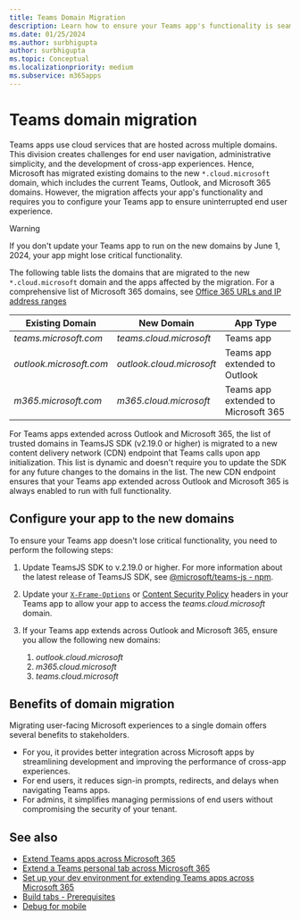 ```yaml
---
title: Teams Domain Migration
description: Learn how to ensure your Teams app's functionality is seamless through the Microsoft Teams domain migration.
ms.date: 01/25/2024
ms.author: surbhigupta
author: surbhigupta
ms.topic: Conceptual
ms.localizationpriority: medium
ms.subservice: m365apps
---
```


# Teams domain migration

Teams apps use cloud services that are hosted across multiple domains. This division creates challenges for end user navigation, administrative simplicity, and the development of cross-app experiences. Hence, Microsoft has migrated existing domains to the new `*.cloud.microsoft` domain, which includes the current Teams, Outlook, and Microsoft 365 domains. However, the migration affects your app's functionality and requires you to configure your Teams app to ensure uninterrupted end user experience.

> [!WARNING]
> If you don't update your Teams app to run on the new domains by June 1, 2024, your app might lose critical functionality.

The following table lists the domains that are migrated to the new `*.cloud.microsoft` domain and the apps affected by the migration. For a comprehensive list of Microsoft 365 domains, see [Office 365 URLs and IP address ranges](/microsoft-365/enterprise/urls-and-ip-address-ranges?view=o365-worldwide)

| **Existing Domain** | **New Domain** | **App Type** |
| ---- | ---- | ---- |
| *teams.microsoft.com* | *teams.cloud.microsoft* | Teams app |
| *outlook.microsoft.com* | *outlook.cloud.microsoft* | Teams app extended to Outlook |
| *m365.microsoft.com* | *m365.cloud.microsoft* | Teams app extended to Microsoft 365 |

For Teams apps extended across Outlook and Microsoft 365, the list of trusted domains in TeamsJS SDK (v2.19.0 or higher) is migrated to a new content delivery network (CDN) endpoint that Teams calls upon app initialization. This list is dynamic and doesn't require you to update the SDK for any future changes to the domains in the list. The new CDN endpoint ensures that your Teams app extended across Outlook and Microsoft 365 is always enabled to run with full functionality.

## Configure your app to the new domains

To ensure your Teams app doesn't lose critical functionality, you need to perform the following steps:

1. Update TeamsJS SDK to v.2.19.0 or higher. For more information about the latest release of TeamsJS SDK, see [@microsoft/teams-js - npm](https://www.npmjs.com/package/@microsoft/teams-js).

2. Update your [`X-Frame-Options`](https://developer.mozilla.org/en-US/docs/Web/HTTP/Headers/X-Frame-Options) or [Content Security Policy](https://developer.mozilla.org/en-US/docs/Web/HTTP/CSP) headers in your Teams app to allow your app to access the *teams.cloud.microsoft* domain.

3. If your Teams app extends across Outlook and Microsoft 365, ensure you allow the following new domains:
    1. *outlook.cloud.microsoft*
    2. *m365.cloud.microsoft*
    3. *teams.cloud.microsoft*

## Benefits of domain migration

Migrating user-facing Microsoft experiences to a single domain offers several benefits to stakeholders.

* For you, it provides better integration across Microsoft apps by streamlining development and improving the performance of cross-app experiences.
* For end users, it reduces sign-in prompts, redirects, and delays when navigating Teams apps.
* For admins, it simplifies managing permissions of end users without compromising the security of your tenant.

## See also

* [Extend Teams apps across Microsoft 365](overview.md)
* [Extend a Teams personal tab across Microsoft 365](extend-m365-teams-personal-tab.md)
* [Set up your dev environment for extending Teams apps across Microsoft 365](prerequisites.md)
* [Build tabs - Prerequisites](../tabs/how-to/tab-requirements.md)
* [Debug for mobile](../toolkit/debug-mobile.md)